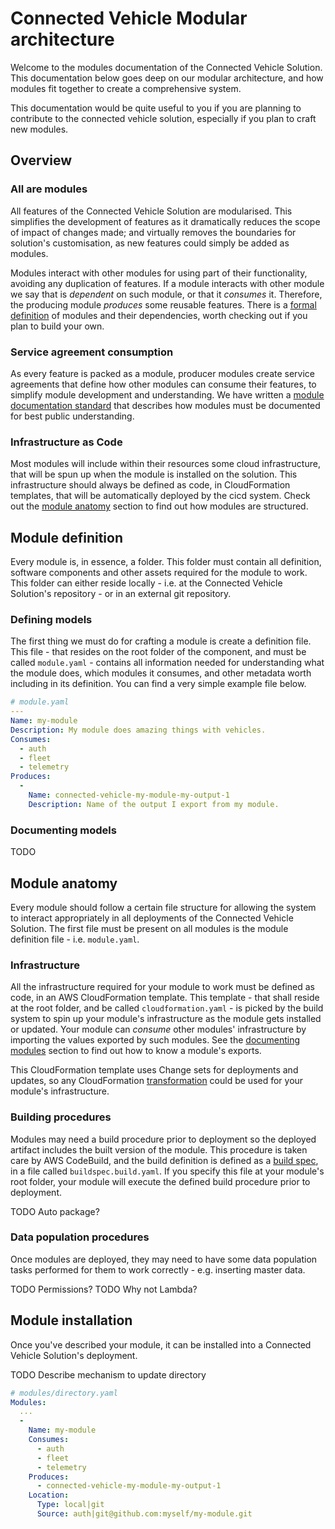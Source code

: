 # Connected Vehicle Modular architecture

Welcome to the modules documentation of the Connected Vehicle Solution. This documentation below goes deep on our modular architecture, and how modules fit together to create a comprehensive system.

This documentation would be quite useful to you if you are planning to contribute to the connected vehicle solution, especially if you plan to craft new modules.

## Overview

### All are modules

All features of the Connected Vehicle Solution are modularised. This simplifies the development of features as it dramatically reduces the scope of impact of changes made; and virtually removes the boundaries for solution's customisation, as new features could simply be added as modules.

Modules interact with other modules for using part of their functionality, avoiding any duplication of features. If a module interacts with other module we say that is _dependent_ on such module, or that it _consumes_ it. Therefore, the producing module _produces_ some reusable features. There is a [formal definition](#module-definition) of modules and their dependencies, worth checking out if you plan to build your own.

### Service agreement consumption

As every feature is packed as a module, producer modules create service agreements that define how other modules can consume their features, to simplify module development and understanding. We have written a [module documentation standard](#documenting-modules) that describes how modules must be documented for best public understanding.

### Infrastructure as Code

Most modules will include within their resources some cloud infrastructure, that will be spun up when the module is installed on the solution. This infrastructure should always be defined as code, in CloudFormation templates, that will be automatically deployed by the cicd system. Check out the [module anatomy](#module-anatomy) section to find out how modules are structured.

## Module definition

Every module is, in essence, a folder. This folder must contain all definition, software components and other assets required for the module to work. This folder can either reside locally - i.e. at the Connected Vehicle Solution's repository - or in an external git repository.

### Defining models

The first thing we must do for crafting a module is create a definition file. This file - that resides on the root folder of the component, and must be called `module.yaml` - contains all information needed for understanding what the module does, which modules it consumes, and other metadata worth including in its definition. You can find a very simple example file below.

```yaml
# module.yaml
---
Name: my-module
Description: My module does amazing things with vehicles.
Consumes:
  - auth
  - fleet
  - telemetry
Produces:
  -
    Name: connected-vehicle-my-module-my-output-1
    Description: Name of the output I export from my module.
```

### Documenting models

TODO

## Module anatomy

Every module should follow a certain file structure for allowing the system to interact appropriately in all deployments of the Connected Vehicle Solution. The first file must be present on all modules is the module definition file - i.e. `module.yaml`.

### Infrastructure

All the infrastructure required for your module to work must be defined as code, in an AWS CloudFormation template. This template - that shall reside at the root folder, and be called `cloudformation.yaml` - is picked by the build system to spin up your module's infrastructure as the module gets installed or updated. Your module can _consume_ other modules' infrastructure by importing the values exported by such modules. See the [documenting modules](#documenting-modules) section to find out how to know a module's exports.

This CloudFormation template uses Change sets for deployments and updates, so any CloudFormation [transformation](https://docs.aws.amazon.com/AWSCloudFormation/latest/UserGuide/transform-section-structure.html) could be used for your module's infrastructure.

### Building procedures

Modules may need a build procedure prior to deployment so the deployed artifact includes the built version of the module. This procedure is taken care by AWS CodeBuild, and the build definition is defined as a [build spec](https://docs.aws.amazon.com/codebuild/latest/userguide/build-spec-ref.html), in a file called `buildspec.build.yaml`. If you specify this file at your module's root folder, your module will execute the defined build procedure prior to deployment.

TODO Auto package?

### Data population procedures

Once modules are deployed, they may need to have some data population tasks performed for them to work correctly - e.g. inserting master data. 

TODO Permissions?
TODO Why not Lambda?

## Module installation

Once you've described your module, it can be installed into a Connected Vehicle Solution's deployment. 

TODO Describe mechanism to update directory

```yaml
# modules/directory.yaml
Modules:
  ...
  -
    Name: my-module
    Consumes:
      - auth
      - fleet
      - telemetry
    Produces:
      - connected-vehicle-my-module-my-output-1
    Location:
      Type: local|git
      Source: auth|git@github.com:myself/my-module.git
```
